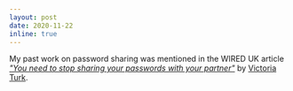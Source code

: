 ```yaml
---
layout: post
date: 2020-11-22
inline: true
---
```


My past work on password sharing was mentioned in the WIRED UK article [*"You need to stop sharing your passwords with your partner"*](https://www.wired.co.uk/article/password-security-sharing) by [Victoria Turk](https://www.wired.co.uk/profile/victoria-turk).

